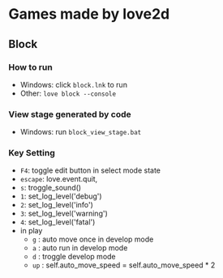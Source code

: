 # Games made by love2d

## Block

### How to run

- Windows: click `block.lnk` to run
- Other: `love block --console`

### View stage generated by code

- Windows: run `block_view_stage.bat`

### Key Setting

- `F4`: toggle edit button in select mode state
- `escape`: love.event.quit,
- `s`: troggle_sound()
- `1`: set_log_level('debug')
- `2`: set_log_level('info')
- `3`: set_log_level('warning')
- `4`: set_log_level('fatal')
- in play
    - `g` : auto move once in develop mode
    - `a` : auto run in develop mode
    - `d` : troggle develop mode
    - `up` : self.auto_move_speed = self.auto_move_speed * 2